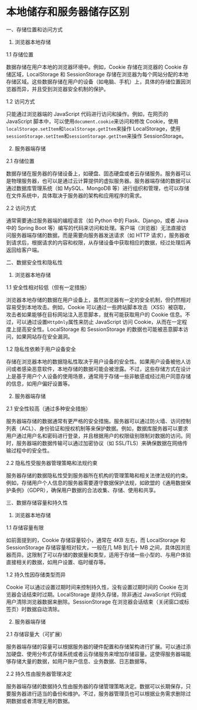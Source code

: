 # 本地储存和服务器储存区别

一、存储位置和访问方式

1. 浏览器本地存储

1.1 存储位置

数据存储在用户本地的浏览器环境中。例如，Cookie 存储在浏览器的 Cookie 存储区域，LocalStorage 和 SessionStorage 存储在浏览器为每个网站分配的本地存储区域。这些数据存储在用户的设备（如电脑、手机）上，具体的存储位置因浏览器而异，并且受到浏览器安全机制的保护。

1.2 访问方式

只能通过浏览器端的 JavaScript 代码进行访问和操作。例如，在网页的 JavaScript 脚本中，可以使用`document.cookie`来访问和修改 Cookie，使用`localStorage.setItem`和`localStorage.getItem`来操作 LocalStorage，使用`sessionStorage.setItem`和`sessionStorage.getItem`来操作 SessionStorage。

2. 服务器端存储

2.1 存储位置

数据存储在服务器的存储设备上，如硬盘、固态硬盘或者云存储服务。服务器可以是物理服务器，也可以是通过云计算提供的虚拟服务器。服务器端存储的数据可以通过数据库管理系统（如 MySQL、MongoDB 等）进行组织和管理，也可以存储在文件系统中，具体取决于服务器的架构和应用程序的需求。

2.2 访问方式

通常需要通过服务器端的编程语言（如 Python 中的 Flask、Django，或者 Java 中的 Spring Boot 等）编写的代码来访问和处理。客户端（浏览器）无法直接访问服务器端存储的数据，而是需要向服务器发送请求（如 HTTP 请求），服务器收到请求后，根据请求的内容和权限，从存储设备中获取相应的数据，经过处理后再返回给客户端。

二、数据安全性和隐私性

1. 浏览器本地存储

1.1 安全性相对较低（但有一定措施）

浏览器本地存储的数据在用户设备上，虽然浏览器有一定的安全机制，但仍然相对容易受到本地攻击。例如，Cookie 可以通过一些跨站脚本攻击（XSS）被窃取，攻击者如果能够在目标网站注入恶意脚本，就有可能获取用户的 Cookie 信息。不过，可以通过设置`HttpOnly`属性来防止 JavaScript 访问 Cookie，从而在一定程度上提高安全性。LocalStorage 和 SessionStorage 的数据也可能被恶意脚本访问，如果网站存在安全漏洞。

1.2 隐私性依赖于用户设备安全

存储在浏览器本地的数据隐私性取决于用户设备的安全性。如果用户设备被他人访问或者感染恶意软件，本地存储的数据可能会被泄露。不过，这些存储方式在设计上是基于用户个人设备的使用场景，通常用于存储一些非敏感或经过用户同意存储的信息，如用户偏好设置等。

2. 服务器端存储

2.1 安全性较高（通过多种安全措施）

服务器端存储的数据通常有更严格的安全措施。服务器可以通过防火墙、访问控制列表（ACL）、身份验证和授权机制等来保护数据。例如，数据库服务器可以要求用户通过用户名和密码进行登录，并且根据用户的权限级别限制对数据的访问。同时，服务器端的数据传输可以通过加密协议（如 SSL/TLS）来确保数据在网络传输过程中的安全性。

2.2 隐私性受服务器管理策略和法规约束

服务器存储的数据隐私性受到服务器所在机构的管理策略和相关法律法规的约束。例如，存储用户个人信息的服务器需要遵守数据保护法规，如欧盟的《通用数据保护条例》（GDPR），确保用户数据的合法收集、存储、使用和共享。

三、数据存储容量和持久性

1. 浏览器本地存储

1.1 存储容量有限

如前面提到的，Cookie 存储容量较小，通常在 4KB 左右，而 LocalStorage 和 SessionStorage 存储容量相对较大，一般在几 MB 到几十 MB 之间，具体因浏览器而异。这限制了可以存储的数据量和类型，适用于存储一些小型的、与用户体验直接相关的数据，如用户设置、临时缓存等。

1.2 持久性因存储类型而异

Cookie 可以通过设置过期时间来控制持久性，没有设置过期时间的 Cookie 在浏览器会话结束时过期。LocalStorage 是持久存储，除非通过 JavaScript 代码或用户清除浏览器数据来删除。SessionStorage 在浏览器会话结束（关闭窗口或标签页）时数据自动清除。

2. 服务器端存储

2.1 存储容量大（可扩展）

服务器端存储的容量可以根据服务器的硬件配置和存储架构进行扩展。可以通过添加硬盘、使用分布式存储系统或者云存储服务来增加存储容量。这使得服务器端能够存储大量的数据，如用户账户信息、业务数据、日志数据等。

2.2 持久性由服务器管理决定

服务器端存储的数据持久性由服务器的存储管理策略决定。数据可以长期保存，只要服务器进行适当的备份和维护。不过，服务器管理员也可以根据业务需求删除过期数据或者清理无用的数据。
